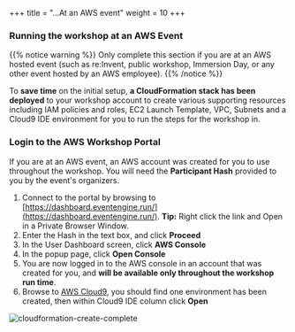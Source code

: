 +++
title = "...At an AWS event"
weight = 10
+++

### Running the workshop at an AWS Event

{{% notice warning %}}
Only complete this section if you are at an AWS hosted event (such as re:Invent, public workshop, Immersion Day, or any other event hosted by an AWS employee).
{{% /notice %}}

To **save time** on the initial setup, **a CloudFormation stack has been deployed** to your workshop account to create various supporting resources including IAM policies and roles, EC2 Launch Template, VPC, Subnets and a Cloud9 IDE environment for you to run the steps for the workshop in.

### Login to the AWS Workshop Portal

If you are at an AWS event, an AWS account was created for you to use throughout the workshop. You will need the **Participant Hash** provided to you by the event's organizers.

1. Connect to the portal by browsing to [https://dashboard.eventengine.run/](https://dashboard.eventengine.run/). **Tip:** Right click the link and Open in a Private Browser Window.
2. Enter the Hash in the text box, and click **Proceed** 
3. In the User Dashboard screen, click **AWS Console** 
4. In the popup page, click **Open Console**
5. You are now logged in to the AWS console in an account that was created for you, and **will be available only throughout the workshop run time**.
6. Browse to [AWS Cloud9](https://console.aws.amazon.com/cloud9control/home), you should find one environment has been created, then within Cloud9 IDE column click **Open**

![cloudformation-create-complete](/images/efficient-and-resilient-ec2-auto-scaling/open-cloud9-ide.png)